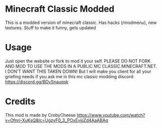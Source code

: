 # Minecraft Classic Modded
This is a modded version of minecraft classic.
Has hacks (/modmenu), new textures. Stuff to make it
funny, gets updated

# Usage
Just open the website or fork to mod it your self. 
PLEASE DO NOT FORK AND MOD TO USE THE MODS IN A PUBLIC 
MC CLASSIC.MINECRAFT.NET. I DON'T WANT THIS TAKEN DOWN!
But I will make you client for all your griefing needs
if you ask me in this mc classic modding discord:
https://discord.gg/BDvSnauqsk

# Credits
This mod is made by CrobyCheese
https://www.youtube.com/watch?v=Ofnri-XuKsQ&lc=UgzyF0_3_POxEvjjjZd4AaABAg
